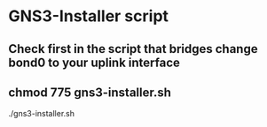 # GNS3-Installer script
Check first in the script that bridges change bond0 to your uplink interface
-
chmod 775 gns3-installer.sh
-
./gns3-installer.sh
